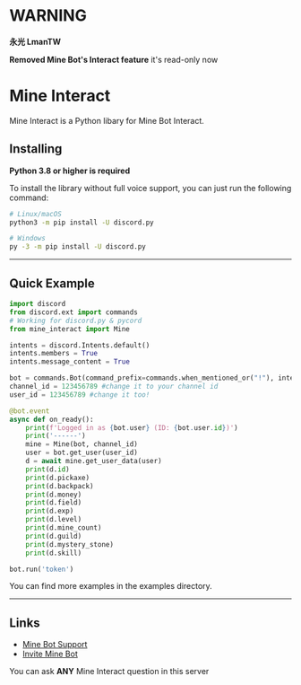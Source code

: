 # WARNING
**永光 LmanTW**

**Removed Mine Bot's Interact feature**
it's read-only now
# Mine Interact
Mine Interact is a Python libary for Mine Bot Interact.

## Installing
**Python 3.8 or higher is required**

To install the library without full voice support, you can just run the following command:

```sh
# Linux/macOS
python3 -m pip install -U discord.py

# Windows
py -3 -m pip install -U discord.py
```

--------------
## Quick Example
```python
import discord
from discord.ext import commands
# Working for discord.py & pycord
from mine_interact import Mine

intents = discord.Intents.default()
intents.members = True
intents.message_content = True

bot = commands.Bot(command_prefix=commands.when_mentioned_or("!"), intents=intents)
channel_id = 123456789 #change it to your channel id
user_id = 123456789 #change it too!

@bot.event
async def on_ready():
    print(f'Logged in as {bot.user} (ID: {bot.user.id})')
    print('------')
    mine = Mine(bot, channel_id)
    user = bot.get_user(user_id)
    d = await mine.get_user_data(user)
    print(d.id)
    print(d.pickaxe)
    print(d.backpack)
    print(d.money)
    print(d.field)
    print(d.exp)
    print(d.level)
    print(d.mine_count)
    print(d.guild)
    print(d.mystery_stone)
    print(d.skill)

bot.run('token')
```
You can find more examples in the examples directory.

--------------
## Links
- [Mine Bot Support](https://discord.gg/rYkDwMRhWv)
- [Invite Mine Bot](https://discord.com/oauth2/authorize?client_id=955828209860112395&permissions=8&scope=bot)

You can ask **ANY** Mine Interact question in this server
